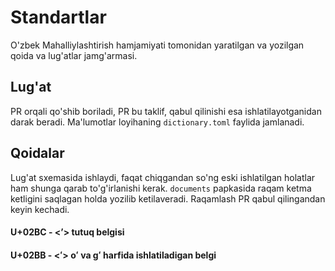 # Standartlar

O'zbek Mahalliylashtirish hamjamiyati tomonidan yaratilgan va yozilgan qoida va lug'atlar jamg'armasi.

## Lug'at

PR orqali qo'shib boriladi, PR bu taklif, qabul qilinishi esa ishlatilayotganidan darak beradi. Ma'lumotlar loyihaning `dictionary.toml` faylida jamlanadi.

## Qoidalar

Lug'at sxemasida ishlaydi, faqat chiqgandan so'ng eski ishlatilgan holatlar ham shunga qarab to'g'irlanishi kerak. `documents` papkasida raqam ketma ketligini saqlagan holda yozilib ketilaveradi. Raqamlash PR qabul qilingandan keyin kechadi.

#### U+02BC - <ʼ> tutuq belgisi
#### U+02BB - <ʻ> oʻ va gʻ harfida ishlatiladigan belgi
